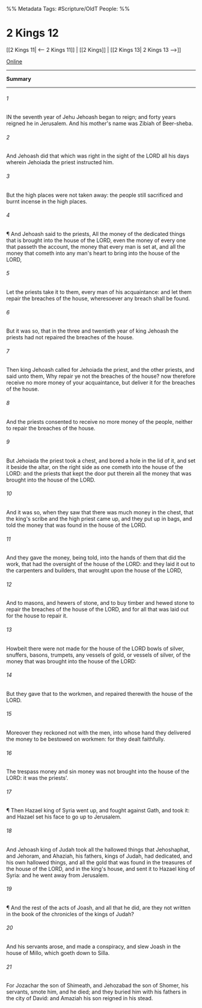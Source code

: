 

%% Metadata
Tags: #Scripture/OldT
People: 
%%
# 2 Kings 12
[[2 Kings 11| <-- 2 Kings 11]] | [[2 Kings]] | [[2 Kings 13| 2 Kings 13 -->]]

[Online](https://churchofjesuschrist.org/study/scriptures/ot/2-kgs/12?lang=eng)

---
__Summary__



---

###### 1
IN the seventh year of Jehu Jehoash began to reign; and forty years reigned he in Jerusalem.  And his mother's name was Zibiah of Beer-sheba.
###### 2
And Jehoash did that which was right in the sight of the LORD all his days wherein Jehoiada the priest instructed him.
###### 3
But the high places were not taken away: the people still sacrificed and burnt incense in the high places.
###### 4
¶ And Jehoash said to the priests, All the money of the dedicated things that is brought into the house of the LORD, even the money of every one that passeth the account, the money that every man is set at, and all the money that cometh into any man's heart to bring into the house of the LORD,
###### 5
Let the priests take it to them, every man of his acquaintance: and let them repair the breaches of the house, wheresoever any breach shall be found.
###### 6
But it was so, that in the three and twentieth year of king Jehoash the priests had not repaired the breaches of the house.
###### 7
Then king Jehoash called for Jehoiada the priest, and the other priests, and said unto them, Why repair ye not the breaches of the house?  now therefore receive no more money of your acquaintance, but deliver it for the breaches of the house.
###### 8
And the priests consented to receive no more money of the people, neither to repair the breaches of the house.
###### 9
But Jehoiada the priest took a chest, and bored a hole in the lid of it, and set it beside the altar, on the right side as one cometh into the house of the LORD: and the priests that kept the door put therein all the money that was brought into the house of the LORD.
###### 10
And it was so, when they saw that there was much money in the chest, that the king's scribe and the high priest came up, and they put up in bags, and told the money that was found in the house of the LORD.
###### 11
And they gave the money, being told, into the hands of them that did the work, that had the oversight of the house of the LORD: and they laid it out to the carpenters and builders, that wrought upon the house of the LORD,
###### 12
And to masons, and hewers of stone, and to buy timber and hewed stone to repair the breaches of the house of the LORD, and for all that was laid out for the house to repair it.
###### 13
Howbeit there were not made for the house of the LORD bowls of silver, snuffers, basons, trumpets, any vessels of gold, or vessels of silver, of the money that was brought into the house of the LORD:
###### 14
But they gave that to the workmen, and repaired therewith the house of the LORD.
###### 15
Moreover they reckoned not with the men, into whose hand they delivered the money to be bestowed on workmen: for they dealt faithfully.
###### 16
The trespass money and sin money was not brought into the house of the LORD: it was the priests'.
###### 17
¶ Then Hazael king of Syria went up, and fought against Gath, and took it: and Hazael set his face to go up to Jerusalem.
###### 18
And Jehoash king of Judah took all the hallowed things that Jehoshaphat, and Jehoram, and Ahaziah, his fathers, kings of Judah, had dedicated, and his own hallowed things, and all the gold that was found in the treasures of the house of the LORD, and in the king's house, and sent it to Hazael king of Syria: and he went away from Jerusalem.
###### 19
¶ And the rest of the acts of Joash, and all that he did, are they not written in the book of the chronicles of the kings of Judah?
###### 20
And his servants arose, and made a conspiracy, and slew Joash in the house of Millo, which goeth down to Silla.
###### 21
For Jozachar the son of Shimeath, and Jehozabad the son of Shomer, his servants, smote him, and he died; and they buried him with his fathers in the city of David: and Amaziah his son reigned in his stead.



